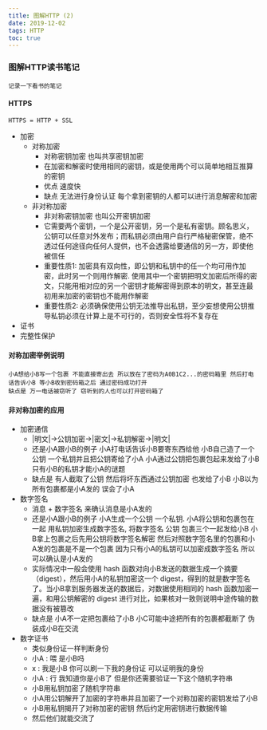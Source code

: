```yaml
---
title: 图解HTTP (2)
date: 2019-12-02
tags: HTTP
toc: true
---
```


### 图解HTTP读书笔记
    记录一下看书的笔记 

<!-- more -->

#### HTTPS
    HTTPS = HTTP + SSL
- 加密
    * 对称加密<a href="#desc1"></a>
        * 对称密钥加密 也叫共享密钥加密
        * 在加密和解密时使用相同的密钥，或是使用两个可以简单地相互推算的密钥
        * 优点 速度快
        * 缺点 无法进行身份认证 每个拿到密钥的人都可以进行消息解密和加密
    * 非对称加密<a href="#desc2"></a>
        * 非对称密钥加密 也叫公开密钥加密
        * 它需要两个密钥，一个是公开密钥，另一个是私有密钥。顾名思义，公钥可以任意对外发布；而私钥必须由用户自行严格秘密保管，绝不透过任何途径向任何人提供，也不会透露给要通信的另一方，即使他被信任
        * 重要性质1: 加密具有双向性，即公钥和私钥中的任一个均可用作加密，此时另一个则用作解密. 使用其中一个密钥把明文加密后所得的密文，只能用相对应的另一个密钥才能解密得到原本的明文，甚至连最初用来加密的密钥也不能用作解密
        * 重要性质2: 必须确保使用公钥无法推导出私钥，至少妄想使用公钥推导私钥必须在计算上是不可行的，否则安全性将不复存在
- 证书
- 完整性保护

#### 对称加密举例说明<span id="desc1"></span>
    小A想给小B写一个包裹 不能直接寄出去 所以放在了密码为A0B1C2...的密码箱里 然后打电话告诉小B 等小B收到密码箱之后 通过密码成功打开
    缺点是 万一电话被窃听了 窃听到的人也可以打开密码箱了

#### 非对称加密的应用<span id="desc2"></span>
- 加密通信
    * |明文|->公钥加密->|密文|->私钥解密->|明文|
    * 还是小A跟小B的例子 小A打电话告诉小B要寄东西给他 小B自己造了一个公钥 一个私钥并且把公钥寄给了小A 小A通过公钥把包裹包起来发给了小B 只有小B的私钥才能小A的谜题
    * 缺点是 有人截取了公钥 然后将坏东西通过公钥加密 也发给了小B 小B以为所有包裹都是小A发的 误会了小A
- 数字签名
    * 消息 + 数字签名 来确认消息是小A发的
    * 还是小A跟小B的例子 小A生成一个公钥 一个私钥. 小A将公钥和包裹包在一起 用私钥加密生成数字签名, 将数字签名 公钥 包裹三个一起发给小B 小B拿上包裹之后先用公钥将数字签名解密 然后对照数字签名里的包裹和小A发的包裹是不是一个包裹 因为只有小A的私钥可以加密成数字签名 所以可以确认是小A发的
    * 实际情况中一般会使用 hash 函数对向小B发送的数据生成一个摘要（digest），然后用小A的私钥加密这一个 digest，得到的就是数字签名了。当小B拿到服务器发送的数据后，对数据使用相同的 hash 函数加密一遍，和用公钥解密的 digest 进行对比，如果核对一致则说明中途传输的数据没有被篡改
    * 缺点是 小A不一定把包裹给了小B 小C可能中途把所有的包裹都截断了 伪装成小B在交流
- 数字证书
    * 类似身份证一样判断身份
    * 小A : 喂 是小B吗
    * x : 我是小B 你可以刷一下我的身份证 可以证明我的身份
    * 小A : 行 我知道你是小B了 但是你还需要验证一下这个随机字符串
    * 小B用私钥加密了随机字符串
    * 小A用公钥解开了加密的字符串并且加密了一个对称加密的密钥发给了小B
    * 小B用私钥揭开了对称加密的密钥 然后约定用密钥进行数据传输 
    * 然后他们就能交流了




